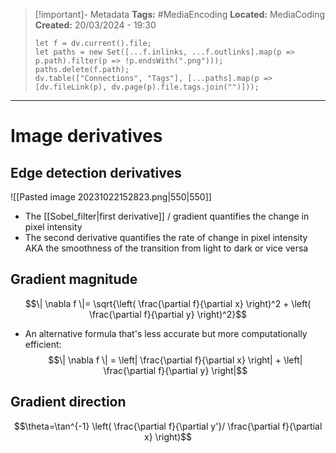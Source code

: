 > [!important]- Metadata
> **Tags:** #MediaEncoding 
> **Located:** MediaCoding
> **Created:** 20/03/2024 - 19:30
> ```dataviewjs
> let f = dv.current().file;
> let paths = new Set([...f.inlinks, ...f.outlinks].map(p => p.path).filter(p => !p.endsWith(".png")));
> paths.delete(f.path);
> dv.table(["Connections", "Tags"], [...paths].map(p => [dv.fileLink(p), dv.page(p).file.tags.join("")]));
> ```

___
# Image derivatives



## Edge detection derivatives 
![[Pasted image 20231022152823.png|550|550]]

- The [[Sobel_filter|first derivative]] / gradient quantifies the change in pixel intensity 
- The second derivative quantifies the rate of change in pixel intensity AKA the smoothness of the transition from light to dark or vice versa


## Gradient magnitude 
$$\| \nabla f \|= \sqrt{\left( \frac{\partial f}{\partial x} \right)^2 + \left( \frac{\partial f}{\partial y} \right)^2}$$

- An alternative formula that's less accurate but more computationally efficient:
$$\| \nabla f \| = \left| \frac{\partial f}{\partial x} \right| + \left| \frac{\partial f}{\partial y} \right|$$
## Gradient direction 
$$\theta=\tan^{-1} \left( \frac{\partial f}{\partial y'}/ \frac{\partial f}{\partial x} \right)$$


